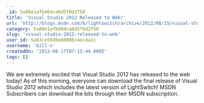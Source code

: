 ```yaml
---
_id: 5a88e1afbd6dca0d5f0d2f50
title: 'Visual Studio 2012 Released to Web!'
url: 'http://blogs.msdn.com/b/lightswitch/archive/2012/08/15/visual-studio-2012-released-to-web.aspx'
category: 5a88e1afbd6dca0d5f0d2f50
slug: 'visual-studio-2012-released-to-web'
user_id: 5a83ce59d6eb0005c4ecda2c
username: 'bill-s'
createdOn: '2012-08-17T07:15:44.000Z'
tags: []
---
```


We are extremely excited that Visual Studio 2012 has released to the web today! As of this morning, everyone can download the final release of Visual Studio 2012 which includes the latest version of LightSwitch! MSDN Subscribers can download the bits through their MSDN subscription.
